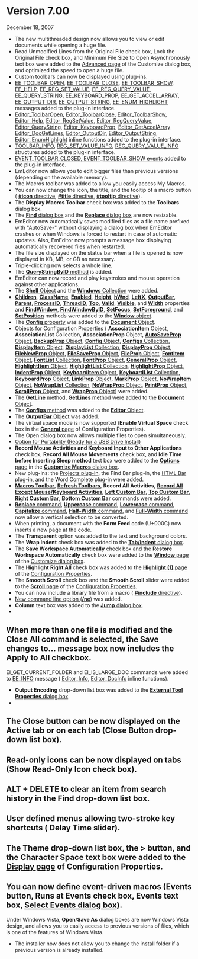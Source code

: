 # Version 7.00

December 18, 2007

- The new multithreaded design now allows you to view or edit documents while opening a huge file.
- Read Unmodified Lines from the Original File check box, Lock the Original File check box, and
Minimum File Size to Open Asynchronously text box were added to the [Advanced page](../dlg/customize/advanced/index) of the Customize dialog box, and optimized the speed to open a huge file.
- Custom toolbars can now be displayed using plug-ins.
- [EE\_TOOLBAR\_OPEN](../plugin/message/ee_toolbar_open), [EE\_TOOLBAR\_CLOSE](../plugin/message/ee_toolbar_close), [EE\_TOOLBAR\_SHOW](../plugin/message/ee_toolbar_show),
[EE\_HELP](../plugin/message/ee_help), [EE\_REG\_SET\_VALUE](../plugin/message/ee_reg_set_value), [EE\_REG\_QUERY\_VALUE](../plugin/message/ee_reg_query_value), [EE\_QUERY\_STRING](../plugin/message/ee_query_string),
[EE\_KEYBOARD\_PROP](../plugin/message/ee_keyboard_prop), [EE\_GET\_ACCEL\_ARRAY](../plugin/message/ee_get_accel_array), [EE\_OUTPUT\_DIR](../plugin/message/ee_output_dir),
[EE\_OUTPUT\_STRING](../plugin/message/ee_output_string), [EE\_ENUM\_HIGHLIGHT](../plugin/message/ee_enum_highlight) messages added to the plug-in interface.
- [Editor\_ToolbarOpen](../plugin/macro/editor_toolbaropen), [Editor\_ToolbarClose](../plugin/macro/editor_toolbarclose), [Editor\_ToolbarShow](../plugin/macro/editor_toolbarshow),
[Editor\_Help](../plugin/macro/editor_help), [Editor\_RegSetValue](../plugin/macro/editor_regsetvalue), [Editor\_RegQueryValue](../plugin/macro/editor_regqueryvalue), [Editor\_QueryString](../plugin/macro/editor_querystring),
[Editor\_KeyboardProp](../plugin/macro/editor_keyboardprop), [Editor\_GetAccelArray](../plugin/macro/editor_getaccelarray) [Editor\_DocGetLines](../plugin/macro/editor_docgetlines),
[Editor\_OutputDir](../plugin/macro/editor_outputdir), [Editor\_OutputString](../plugin/macro/editor_outputstring), [Editor\_EnumHighlight](../plugin/macro/editor_enumhighlight) inline functions added to the plug-in
interface.
- [TOOLBAR\_INFO](../plugin/structure/toolbar_info), [REG\_SET\_VALUE\_INFO](../plugin/structure/reg_set_value_info), [REG\_QUERY\_VALUE\_INFO](../plugin/structure/reg_query_value_info) structures added to
the plug-in interface.
- [EVENT\_TOOLBAR\_CLOSED, EVENT\_TOOLBAR\_SHOW events](../plugin/event/index) added to the plug-in interface.
- EmEditor now allows you to edit bigger files than previous versions (depending on the available memory).
- The Macros toolbar was added to allow you easily access My Macros.
- You can now change the icon, the title, and the tooltip of a macro button ( [**#icon** directive](../macro/directive/icon), [**#title** directive](../macro/directive/title), [**#tooltip** directive](../macro/directive/tooltip)).
- The **Display Macros Toolbar** check box was added to the **Toolbars** dialog box.
- The [**Find** dialog box](../dlg/find/index) and the
[**Replace** dialog box](../dlg/replace/index) are now resizable.
- EmEditor now automatically saves modified files as a file name prefixed with "AutoSave-" without displaying a dialog box when EmEditor crashes or when Windows is forced to restart in case of automatic updates. Also, EmEditor now prompts a
message box displaying automatically recovered files when restarted.
- The file size displayed on the status bar when a file is opened is now displayed in KB, MB, or GB as necessary.
- Triple-clicking now selects a whole line.
- The [**QueryStringByID** method](../macro/editor/editor_querystringbyid) is added.
- EmEditor can now record and play keystrokes and mouse operation against other applications.
- The [**Shell** Object](../macro/shell/index) and the [**Windows** Collection](../macro/windows/index) were added.
- **[Children](../macro/window/children)**, **[ClassName](../macro/window/class_name)**, **[Enabled](../macro/window/enabled)**, **[Height](../macro/window/height)**,
**[hWnd](../macro/window/hwnd)**, **[LeftX](../macro/window/leftx)**, **[OutputBar](../macro/window/output_bar),** **[Parent](../macro/window/parent)**, **[ProcessID](../macro/window/process_id)**, **[ThreadID](../macro/window/thread_id)**,
**[Top](../macro/window/top)**, **[Valid](../macro/window/valid)**, **[Visible](../macro/window/visible)**, and **[Width](../macro/window/width)** properties and **[FindWindow](../macro/window/find_window)**,
**[FindWindowByID](../macro/window/find_window_by_id)**, **[SetFocus](../macro/window/set_focus)**, **[SetForeground](../macro/window/set_foreground)**, and **[SetPosition](../macro/window/set_position)**
methods
were added to the [**Window** object](../macro/window/index).
- The [**Config** property](../macro/document/config) was added to the [**Document** Object](../macro/document/index).
- Objects for Configuration Properties ( **AssociationItem** Object, **AssociationList** Collection,
**AssociationProp** Object, [**AutoSaveProp** Object](../macro/auto_save_prop/index), [**BackupProp** Object](../macro/backup_prop/index),
[**Config** Object](../macro/config/index), [**Configs** Collection,](../macro/configs/index) [**DisplayItem** Object](../macro/display_item/index), [**DisplayList** Collection](../macro/display_list/index),
[**DisplayProp** Object](../macro/display_prop/index), [**FileNewProp** Object](../macro/file_new_prop/index), [**FileSaveProp** Object](../macro/file_save_prop/index),
[**FileProp** Object](../macro/file_prop/index), [**FontItem** Object](../macro/font_item/index), [**FontList** Collection](../macro/font_list/index), [**FontProp** Object](../macro/font_prop/index), [**GeneralProp** Object](../macro/general_prop/index), [**HighlightItem** Object](../macro/highlight_item/index), [**HighlightList** Collection](../macro/highlight_list/index),
[**HighlightProp** Object](../macro/highlight_prop/index), [**IndentProp** Object](../macro/indent_prop/index), [**KeyboardItem** Object](../macro/keyboard_item/index),
[**KeyboardList** Collection](../macro/keyboard_list/index), [**KeyboardProp** Object](../macro/keyboard_prop/index), [**LinkProp** Object](../macro/link_prop/index),
[**MarkProp** Object](../macro/mark_prop/index), [**NoWrapItem** Object](../macro/no_wrap_item/index), [**NoWrapList** Collection](../macro/no_wrap_list/index),
[**NoWrapProp** Object](../macro/no_wrap_prop/index), [**PrintProp** Object](../macro/print_prop/index), [**ScrollProp** Object](../macro/scroll_prop/index), and
[**WrapProp** Object](../macro/wrap_prop/index)) were added.
- The [**GetLine** method](../macro/document/getline), [**GetLines** method](../macro/document/getlines) were added to the [**Document** Object](../macro/document/index).
- The [**Configs** method](../macro/editor/configs) was added to the [**Editor** Object](../macro/editor/index).
- The [**OutputBar** Object](../macro/output_bar/index) was added.
- The virtual space mode is now supported (**Enable Virtual Space** check box in the
[**General** page](../dlg/properties/general/index) of Configuration Properties).
- The Open dialog box now allows multiple files to open simultaneously.
- [Option for Portability (Ready for a USB Drive Install)](../features/portable)
- **Record Mouse Activities and Keyboard Input to Other Applications** check box, **Record All Mouse Movements** check box, and
**Idle Time before Inserting Sleep method** text box were added to the
[**Options** page](../dlg/macro_customize/options/index) in the
[**Customize Macros** dialog box](../dlg/macro_customize/index).
- New plug-ins: the
[Projects plug-in](../howto/plugin/plugin_projects), the Find Bar plug-in, the [HTML Bar plug-in](../howto/plugin/plugin_htmlbar), and the [Word Complete plug-in](../howto/plugin/plugin_wordcomplete) were added.
- [**Macros Toolbar**](../cmd/view/show_macros_bar), [**Refresh Toolbars**](../cmd/view/refresh_toolbars), **Record All Activities**,
**[Record All Except Mouse/Keyboard Activities](../cmd/macros/record_no_mouse)**, **[Left Custom Bar](../cmd/window/left_custom_bar)**, **[Top Custom Bar](../cmd/window/top_custom_bar)**, **[Right Custom Bar](../cmd/window/right_custom_bar)**, **[Bottom Custom Bar](../cmd/window/bottom_custom_bar)** commands were added.
- [**Replace** command](../cmd/search/edit_replace),
[**Uppercase** command](../cmd/convert/make_upper),
[**Lowercase** command](../cmd/convert/make_lower),
[**Capitalize** command](../cmd/convert/capitalize), [**Half-Width** command](../cmd/convert/zen_to_han), and
[**Full-Width** command](../cmd/convert/han_to_zen) now allow a vertical selection
to be converted.
- When printing, a document with the **Form Feed** code (U+000C) now inserts a new page at the code.
- The **Transparent** option was added to the text and background colors.
- The **Wrap Indent** check box was added to the [**Tab/Indent** dialog box](../dlg/properties/general/indent/index).
- The **Save Workspace Automatically** check box and the **Restore Workspace Automatically** check box were
added to the [**Window** page](../dlg/customize/window/index) of the
[Customize dialog box](../dlg/customize/index).
- The **Highlight**
**Right All** check box was added to the
[**Highlight (1)** page](../dlg/properties/highlight1/index) of the [Configuration Properties](../dlg/properties/index).
- The **Smooth Scroll**
check box and the **Smooth Scroll**
slider were added to the [**Scroll** page](../dlg/properties/scroll/index) of the [Configuration Properties](../dlg/properties/index).
- You can now include a library file from a macro ( [**#include** directive](../macro/directive/include)).
- [New command line option (**/ne**)](../howto/file/file_commandline) was added.
- **Column** text box was added to the [**Jump** dialog box](../dlg/jump/index).
-
When more than one file is modified and the **Close All** command is selected, the **Save changes to...** message box now includes the **Apply to All** checkbox.
-
EI\_GET\_CURRENT\_FOLDER and EI\_IS\_LARGE\_DOC commands were added to
[EE\_INFO](../plugin/message/ee_info) message ( [Editor\_Info](../plugin/macro/editor_info), [Editor\_DocInfo](../plugin/macro/editor_docinfo) inline functions).
- **Output Encoding** drop-down list box was added to the [**External Tool Properties** dialog box](../dlg/tools/properties/index).
-
The Close button can be now displayed on the Active tab or on each tab (**Close Button** drop-down list box).
-
Read-only icons can be now displayed on tabs (**Show Read-Only Icon** check box).
-
ALT + DELETE to clear an item from search history in the Find drop-down list box.
-
User defined menus allowing two-stroke key shortcuts ( **Delay Time** slider).
-
The **Theme** drop-down list box, the **>** button, and the
**Character Space** text box were added to the **[Display page](../dlg/properties/display/index)** of Configuration Properties.
-
You can now define event-driven macros (**Events** button,
**Runs at Events** check box,
**Events** text box, [**Select Events** dialog box](../dlg/macro_customize/my_macros/select_events/index)).
-
Under Windows Vista, **Open**/**Save As** dialog boxes are now Windows Vista design, and allows you to easily access to previous versions of files, which is one of the features of Windows Vista.
- The installer now does not allow you to change the install folder if a previous version is already installed.
